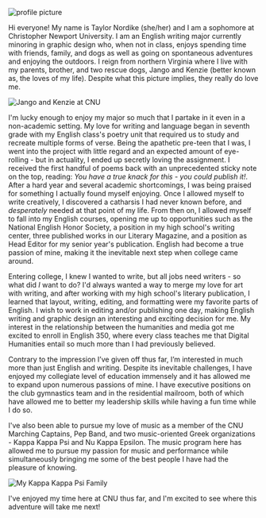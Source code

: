 ![profile picture](https://taylornordike.github.io/taylornordike/images/profile3.jpg)

Hi everyone! My name is Taylor Nordike (she/her) and I am a sophomore at Christopher Newport University. I am an English writing major currently minoring in graphic design who, when not in class, enjoys spending time with friends, family, and dogs as well as going on spontaneous adventures and enjoying the outdoors. I reign from northern Virginia where I live with my parents, brother, and two rescue dogs, Jango and Kenzie (better known as, the loves of my life). Despite what this picture implies, they really do love me.

![Jango and Kenzie at CNU](https://taylornordike.github.io/taylornordike/images/jangokenziecnu.jpg)

I'm lucky enough to enjoy my major so much that I partake in it even in a non-academic setting. My love for writing and language began in seventh grade with my English class's poetry unit that required us to study and recreate multiple forms of verse. Being the apathetic pre-teen that I was, I went into the project with little regard and an expected amount of eye-rolling - but in actuality, I ended up secretly loving the assignment. I received the first handful of poems back with an unprecedented sticky note on the top, reading: _You have a true knack for this - you could publish it!_. After a hard year and several academic shortcomings, I was being praised for something I actually found myself enjoying. Once I allowed myself to write creatively, I discovered a catharsis I had never known before, and _desperately_ needed at that point of my life. From then on, I allowed myself to fall into my English courses, opening me up to opportunities such as the National English Honor Society, a position in my high school's writing center, three published works in our Literary Magazine, and a position as Head Editor for my senior year's publication. English had become a true passion of mine, making it the inevitable next step when college came around. 

Entering college, I knew I wanted to write, but all jobs need writers - so what did _I_ want to do? I'd always wanted a way to merge my love for art with writing, and after working with my high school's literary publication, I learned that layout, writing, editing, and formatting were my favorite parts of English. I wish to work in editing and/or publishing one day, making English writing and graphic design an interesting and exciting decision for me. My interest in the relationship between the humanities and media got me excited to enroll in English 350, where every class teaches me that Digital Humanities entail so much more than I had previously believed.  

Contrary to the impression I’ve given off thus far, I’m interested in much more than just English and writing. Despite its inevitable challenges, I have enjoyed my collegiate level of education immensely and it has allowed me to expand upon numerous passions of mine. I have executive positions on the club gymnastics team and in the residential mailroom, both of which have allowed me to better my leadership skills while having a fun time while I do so.

I've also been able to pursue my love of music as a member of the CNU Marching Captains, Pep Band, and two music-oriented Greek organizations - Kappa Kappa Psi and Nu Kappa Epsilon. The music program here has allowed me to pursue my passion for music and performance while simultaneously bringing me some of the best people I have had the pleasure of knowing. 

![My Kappa Kappa Psi Family](https://taylornordike.github.io/taylornordike/images/smithfamily.jpg)

I've enjoyed my time here at CNU thus far, and I'm excited to see where this adventure will take me next!
